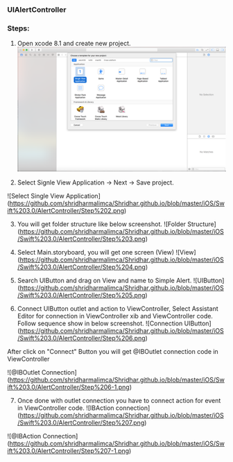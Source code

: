 ### UIAlertController

### Steps:

1) Open xcode 8.1 and create new project.
![Create New Project](https://github.com/shridharmalimca/Shridhar.github.io/blob/master/iOS/Swift%203.0/AlertController/Step%201.png)

2) Select Signle View Application -> Next -> Save project.

![Select Single View Application] (https://github.com/shridharmalimca/Shridhar.github.io/blob/master/iOS/Swift%203.0/AlertController/Step%202.png)

3) You will get folder structure like below screenshot.
![Folder Structure] (https://github.com/shridharmalimca/Shridhar.github.io/blob/master/iOS/Swift%203.0/AlertController/Step%203.png) 

4) Select Main.storyboard, you will get one screen (View)
![View] (https://github.com/shridharmalimca/Shridhar.github.io/blob/master/iOS/Swift%203.0/AlertController/Step%204.png)

5) Search UIButton and drag on View and name to Simple Alert.
![UIButton] (https://github.com/shridharmalimca/Shridhar.github.io/blob/master/iOS/Swift%203.0/AlertController/Step%205.png) 

6) Connect UIButton outlet and action to ViewController, Select Assistant Editor for connection in ViewController xib and ViewController code. Follow sequence show in below screenshot.
![Connection UIButton] (https://github.com/shridharmalimca/Shridhar.github.io/blob/master/iOS/Swift%203.0/AlertController/Step%206.png)

After click on "Connect"  Button you will get @IBOutlet connection code in ViewController 

![@IBOutlet Connection] (https://github.com/shridharmalimca/Shridhar.github.io/blob/master/iOS/Swift%203.0/AlertController/Step%206-1.png)

7) Once done with outlet connection you have to connect action for event in ViewController code.
![IBAction connection] (https://github.com/shridharmalimca/Shridhar.github.io/blob/master/iOS/Swift%203.0/AlertController/Step%207.png)

![@IBAction Connection] (https://github.com/shridharmalimca/Shridhar.github.io/blob/master/iOS/Swift%203.0/AlertController/Step%207-1.png)
